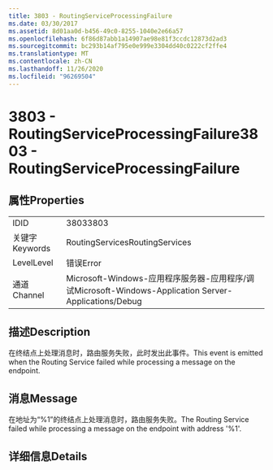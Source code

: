 ```yaml
---
title: 3803 - RoutingServiceProcessingFailure
ms.date: 03/30/2017
ms.assetid: 8d01aa0d-b456-49c0-8255-1040e2e66a57
ms.openlocfilehash: 6f86d87abb1a14907ae98e81f3ccdc12873d2ad3
ms.sourcegitcommit: bc293b14af795e0e999e3304dd40c0222cf2ffe4
ms.translationtype: MT
ms.contentlocale: zh-CN
ms.lasthandoff: 11/26/2020
ms.locfileid: "96269504"
---
```

# <a name="3803---routingserviceprocessingfailure"></a><span data-ttu-id="19ab3-102">3803 - RoutingServiceProcessingFailure</span><span class="sxs-lookup"><span data-stu-id="19ab3-102">3803 - RoutingServiceProcessingFailure</span></span>

## <a name="properties"></a><span data-ttu-id="19ab3-103">属性</span><span class="sxs-lookup"><span data-stu-id="19ab3-103">Properties</span></span>  
  
|||  
|-|-|  
|<span data-ttu-id="19ab3-104">ID</span><span class="sxs-lookup"><span data-stu-id="19ab3-104">ID</span></span>|<span data-ttu-id="19ab3-105">3803</span><span class="sxs-lookup"><span data-stu-id="19ab3-105">3803</span></span>|  
|<span data-ttu-id="19ab3-106">关键字</span><span class="sxs-lookup"><span data-stu-id="19ab3-106">Keywords</span></span>|<span data-ttu-id="19ab3-107">RoutingServices</span><span class="sxs-lookup"><span data-stu-id="19ab3-107">RoutingServices</span></span>|  
|<span data-ttu-id="19ab3-108">Level</span><span class="sxs-lookup"><span data-stu-id="19ab3-108">Level</span></span>|<span data-ttu-id="19ab3-109">错误</span><span class="sxs-lookup"><span data-stu-id="19ab3-109">Error</span></span>|  
|<span data-ttu-id="19ab3-110">通道</span><span class="sxs-lookup"><span data-stu-id="19ab3-110">Channel</span></span>|<span data-ttu-id="19ab3-111">Microsoft-Windows-应用程序服务器-应用程序/调试</span><span class="sxs-lookup"><span data-stu-id="19ab3-111">Microsoft-Windows-Application Server-Applications/Debug</span></span>|  
  
## <a name="description"></a><span data-ttu-id="19ab3-112">描述</span><span class="sxs-lookup"><span data-stu-id="19ab3-112">Description</span></span>  

 <span data-ttu-id="19ab3-113">在终结点上处理消息时，路由服务失败，此时发出此事件。</span><span class="sxs-lookup"><span data-stu-id="19ab3-113">This event is emitted when the Routing Service failed while processing a message on the endpoint.</span></span>  
  
## <a name="message"></a><span data-ttu-id="19ab3-114">消息</span><span class="sxs-lookup"><span data-stu-id="19ab3-114">Message</span></span>  

 <span data-ttu-id="19ab3-115">在地址为“%1”的终结点上处理消息时，路由服务失败。</span><span class="sxs-lookup"><span data-stu-id="19ab3-115">The Routing Service failed while processing a message on the endpoint with address '%1'.</span></span>  
  
## <a name="details"></a><span data-ttu-id="19ab3-116">详细信息</span><span class="sxs-lookup"><span data-stu-id="19ab3-116">Details</span></span>
